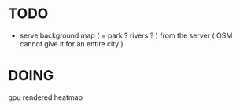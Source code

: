 TODO
====

 - serve background map ( = park ? rivers ? ) from the server ( OSM cannot give it for an entire city )

DOING
=====

 gpu rendered heatmap
